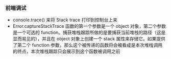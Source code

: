 ### 前端调试

- console.trace() 来将 Stack trace 打印到控制台上来
- Error.captureStackTrace 函数的第一个参数是一个 object 对象，第二个参数是一个可选的 function。捕获堆栈跟踪所做的是要捕获当前堆栈的路径（这是显而易见的），并且在 object 对象上创建一个 stack 属性来存储它。如果提供了第二个 function 参数，那么这个被传递的函数将会被看成是本次堆栈调用的终点，本次堆栈跟踪只会展示到这个函数被调用之前




